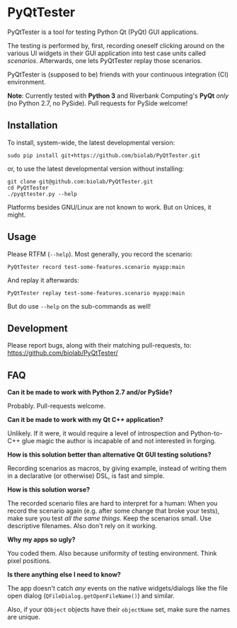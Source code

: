 PyQtTester
===============================================================

PyQtTester is a tool for testing Python Qt (PyQt) GUI applications.

The testing is performed by, first, recording oneself clicking around on
the various UI widgets in their GUI application into test case units called
_scenarios_. Afterwards, one lets PyQtTester replay those scenarios.

PyQtTester is (supposed to be) friends with your continuous integration (CI)
environment.

**Note**: Currently tested with **Python 3** and Riverbank Computing's
**PyQt** _only_ (no Python 2.7, no PySide). Pull requests for PySide welcome!


Installation
------------
To install, system-wide, the latest developmental version:

    sudo pip install git+https://github.com/biolab/PyQtTester.git

or, to use the latest developmental version without installing:

    git clone git@github.com:biolab/PyQtTester.git
    cd PyQtTester
    ./pyqttester.py --help

Platforms besides GNU/Linux are not known to work. But on Unices, it might.


Usage
-----
Please RTFM (`--help`). Most generally, you record the scenario:

    PyQtTester record test-some-features.scenario myapp:main

And replay it afterwards:

    PyQtTester replay test-some-features.scenario myapp:main

But do use `--help` on the sub-commands as well!

Development
-----------
Please report bugs, along with their matching pull-requests, to:
https://github.com/biolab/PyQtTester/


FAQ
---
**Can it be made to work with Python 2.7 and/or PySide?**

Probably. Pull-requests welcome.

**Can it be made to work with my Qt C++ application?**

Unlikely. If it were, it would require a level of introspection and
Python-to-C++ glue magic the author is incapable of and not interested
in forging.

**How is this solution better than alternative Qt GUI testing solutions?**

Recording scenarios as macros, by giving example, instead of writing them in
a declarative (or otherwise) DSL, is fast and simple.

**How is this solution worse?**

The recorded scenario files are hard to interpret for a human:
When you record the scenario again (e.g. after some change that broke your
tests), make sure you test _all the same things_. Keep the scenarios small.
Use descriptive filenames. Also don't rely on it working.

**Why my apps so ugly?**

You coded them. Also because uniformity of testing environment. Think pixel
positions.

**Is there anything else I need to know?**

The app doesn't catch _any_ events on the native widgets/dialogs like the
file open dialog (`QFileDialog.getOpenFileName()`) and similar.

Also, if your `QObject` objects have their `objectName` set, make sure the
names are unique.
